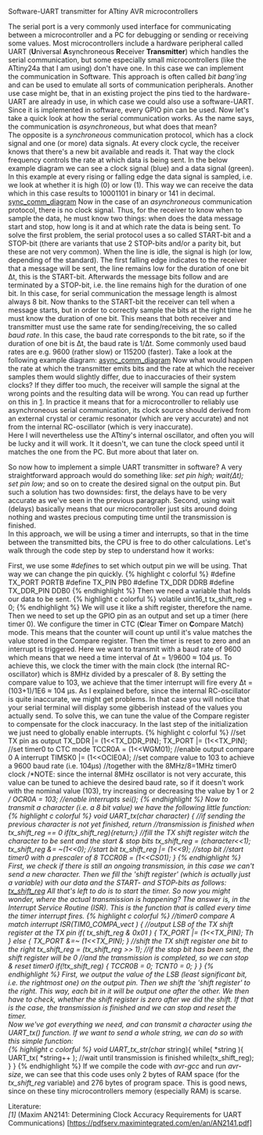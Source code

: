 Software-UART transmitter for ATtiny AVR microcontrollers  
  
The serial port is a very commonly used interface for communicating between a microcontroller and a PC for debugging or sending or receiving some values. Most microcontrollers include a hardware peripheral called UART (**U**niversal **A**synchroneous **R**eceiver **Transmitter**) which handles the serial communication, but some especially small microcontrollers (like the ATtiny24a that I am using) don't have one. In this case we can implement the communication in Software. This approach is often called *bit bang'ing* and can be used to emulate all sorts of communication peripherals. Another use case might be, that in an existing project the pins tied to the hardware-UART are already in use, in which case we could also use a software-UART. Since it is implemented in software, every GPIO pin can be used. Now let's take a quick look at how the serial communication works. As the name says, the communication is *asynchroneous*, but what does that mean?  
The opposite is a *synchroneous* communication protocol, which has a clock signal and one (or more) data signals. At every clock cycle, the receiver knows that there's a new bit available and reads it. That way the clock frequency controls the rate at which data is being sent. In the below example diagram we can see a clock signal (blue) and a data signal (green). In this example at every rising or falling edge the data signal is sampled, i.e. we look at whether it is high (0) or low (1). This way we can receive the data which in this case results to 10001101 in binary or 141 in decimal.
[sync_comm_diagram]()
 Now in the case of an *asynchroneous* communication protocol, there is no clock signal. Thus, for the receiver to know when to sample the data, he must know two things: when does the data message start and stop, how long is it and at which rate the data is being sent. To solve the first problem, the serial protocol uses a so called START-bit and a STOP-bit (there are variants that use 2 STOP-bits and/or a parity bit, but these are not very common). When the line is idle, the signal is high (or low, depending of the standard). The first falling edge indicates to the receiver that a message will be sent, the line remains low for the duration of one bit Δt, this is the START-bit. Afterwards the message bits follow and are terminated by a STOP-bit, i.e. the line remains high for the duration of one bit. In this case, for serial communication the message length is almost always 8 bit. Now thanks to the START-bit the receiver can tell when a message starts, but in order to correctly sample the bits at the right time he must know the duration of one bit. This means that both receiver and transmitter must use the same rate for sending/receiving, the so called *baud rate*.  In this case, the baud rate corresponds to the bit rate, so if the duration of one bit is Δt, the baud rate is 1/Δt. Some commonly used baud rates are e.g. 9600 (rather slow) or 115200 (faster). Take a look at the following example diagram:
 [async_comm_diagram]()
 Now what would happen the rate at which the transmitter emits bits and the rate at which the receiver samples them would slightly differ, due to inaccuracies of their system clocks? If they differ too much, the receiver will sample the signal at the wrong points and the resulting data will be wrong. You can read up further on this in [1]( https://pdfserv.maximintegrated.com/en/an/AN2141.pdf). In practice it means that for a microcontroller to reliably use asynchroneous serial communication, its clock source should derived from an external crystal or ceramic resonator (which are very accurate) and not from the internal RC-oscillator (which is very inaccurate).  
 Here I will nevertheless use the ATtiny's internal oscillator, and often you will be lucky and it will work. It it doesn't, we can tune the clock speed until it matches the one from the PC. But more about that later on.  
 
 So now how to implement a simple UART transmitter in software? A very straightforward approach would do something like: *set pin high; wait(Δt); set pin low;* and so on to create the desired signal on the output pin. But such a solution has two downsides: first, the delays have to be very accurate as we've seen in the previous paragraph. Second, using wait (delays) basically means that our microcontroller just sits around doing nothing and wastes precious computing time until the transmission is finished.  
 In this approach, we will be using a timer and interrupts, so  that in the time between the transmitted bits, the CPU is free to do other calculations. Let's walk through the code step by step to understand how it works:  
 
First, we use some *#define*s to set which output pin we will be using. That way we can change the pin quickly.
{% highlight c colorful %}
#define TX_PORT PORTB
#define TX_PIN  PB0
#define TX_DDR  DDRB
#define TX_DDR_PIN DDB0
{% endhighlight %}
Then we need a variable that holds our data to be sent.
{% highlight c colorful %}
volatile uint16_t tx_shift_reg = 0;
{% endhighlight %}
We will use it like a shift register, therefore the name. Then we need to set up the GPIO pin as an output and set up a timer (here timer 0). We configure the timer in CTC (**C**lear **T**imer on **C**ompare Match) mode. This means that the counter will count up until it's value matches the value stored in the Compare register. Then the timer is reset to zero and an interrupt is triggered. Here we want to transmit with a baud rate of 9600 which means that we need a time interval of Δt = 1/9600 ≈ 104 µs. To achieve this, we clock the timer with the main clock (the internal RC-oscillator) which is 8MHz divided by a prescaler of 8. By setting the compare value to 103, we achieve that the timer interrupt will fire every  Δt = (103+1)/1E6 ≈ 104 µs. As I explained before, since the internal RC-oscillator is quite inaccurate, we might get problems. In that case you will notice that your serial terminal will display some gibberish instead of the values you actually send. To solve this, we can tune the value of the Compare register to compensate for the clock inaccuracy. In the last step of the initialization we just need to globally enable interrupts.
 {% highlight c colorful %}
   //set TX pin as output
   TX_DDR |= (1<<TX_DDR_PIN);
   TX_PORT |= (1<<TX_PIN);
   //set timer0 to CTC mode
   TCCR0A = (1<<WGM01);
   //enable output compare 0 A interrupt
   TIMSK0 |= (1<<OCIE0A);
   //set compare value to 103 to achieve a 9600 baud rate (i.e. 104µs)
   //together with the 8MHz/8=1MHz timer0 clock
   /*NOTE: since the internal 8MHz oscillator is not very accurate, this value can be tuned
     to achieve the desired baud rate, so if it doesn't work with the nominal value (103), try
     increasing or decreasing the value by 1 or 2 */
   OCR0A = 103;
   //enable interrupts
   sei();
{% endhighlight %}
Now to transmit a character (i.e. a 8 bit value) we have the following little function:
{% highlight c colorful %}
void UART_tx(char character)
{
   //if sending the previous character is not yet finished, return
   //transmission is finished when tx_shift_reg == 0
   if(tx_shift_reg){return;}
   //fill the TX shift register witch the character to be sent and the start & stop bits
   tx_shift_reg = (character<<1);
   tx_shift_reg &= ~(1<<0); //start bit
   tx_shift_reg |= (1<<9); //stop bit
   //start timer0 with a prescaler of 8
   TCCR0B = (1<<CS01);
}
{% endhighlight %}
 First, we check if there is still an ongoing transmission, in this case we can't send a new character. Then we fill the 'shift register' (which is actually just a variable) with our data and the START- and STOP-bits as follows:
 [tx_shift_reg]()
 All that's left to do is to start the timer. So now you might wonder, where the actual transmission is happening? The answer is, in the Interrupt Service Routine (ISR). This is the function that is called every time the timer interrupt fires.
 {% highlight c colorful %}
//timer0 compare A match interrupt
ISR(TIM0_COMPA_vect )
{
   //output LSB of the TX shift register at the TX pin
   if( tx_shift_reg & 0x01 )
   {
      TX_PORT |= (1<<TX_PIN); Th
   }
   else
   {
      TX_PORT &=~ (1<<TX_PIN);
   }
   //shift the TX shift register one bit to the right
   tx_shift_reg = (tx_shift_reg >> 1);
   //if the stop bit has been sent, the shift register will be 0
   //and the transmission is completed, so we can stop & reset timer0
   if(!tx_shift_reg)
   {
      TCCR0B = 0;
      TCNT0 = 0;
   }
}
{% endhighlight %}
 First, we output the value of the LSB (least significant bit, i.e. the rightmost one) on the output pin. Then we shift the 'shift register' to the right. This way, each bit in it will be output one after the other. We then have to check, whether the shift register is zero after we did the shift. If that is the case, the transmission is finished and we can stop and reset the timer.  
 Now we've got everything we need, and can transmit a character using the UART_tx() function. If we want to send a whole string, we can do so with this simple function:  
 {% highlight c colorful %}
 void UART_tx_str(char* string){
    while( *string ){
        UART_tx( *string++ );
        //wait until transmission is finished
        while(tx_shift_reg);
    }
}
 {% endhighlight %}
 If we compile the code with *avr-gcc* and run *avr-size*, we can see that this code uses only 2 bytes of RAM space (for the *tx_shift_reg* variable) and 276 bytes of program space. This is good news, since on these tiny microcontrollers memory (especially RAM) is scarse.  
   
Literature:  
*[1]* (Maxim AN2141: Determining Clock Accuracy Requirements for UART Communications) [https://pdfserv.maximintegrated.com/en/an/AN2141.pdf]
 
 
 
 
 
 
 
 
 
 
 
 